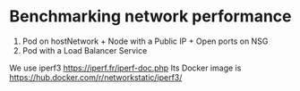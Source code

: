 # Benchmarking network performance

1. Pod on hostNetwork + Node with a Public IP + Open ports on NSG
2. Pod with a Load Balancer Service

We use iperf3 https://iperf.fr/iperf-doc.php
Its Docker image is https://hub.docker.com/r/networkstatic/iperf3/